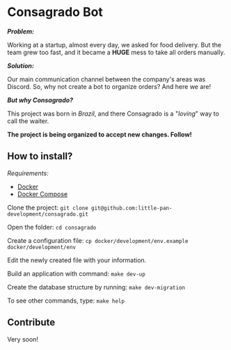 # Consagrado Bot

***Problem:***

Working at a startup, almost every day, we asked for food delivery. But the team grew too fast, and it became a **HUGE** mess to take all orders manually.

***Solution:***

Our main communication channel between the company's areas was Discord. So, why not create a bot to organize orders? And here we are!

***But why Consagrado?***

This project was born in *Brazil*, and there Consagrado is a "*loving*" way to call the waiter.

**The project is being organized to accept new changes. Follow!**

## How to install?

*Requirements:*
* [Docker](https://docs.docker.com/get-docker/)
* [Docker Compose](https://docs.docker.com/compose/install/)

Clone the project: `git clone git@github.com:little-pan-development/consagrado.git`

Open the folder: `cd consagrado`

Create a configuration file: `cp docker/development/env.example docker/development/env`

Edit the newly created file with your information.

Build an application with command: `make dev-up`

Create the database structure by running: `make dev-migration`

To see other commands, type: `make help`

## Contribute
Very soon!

